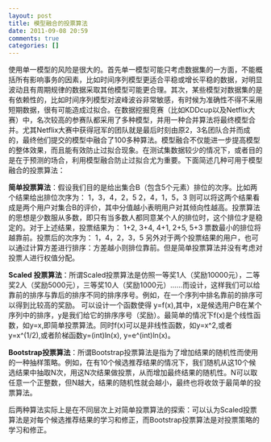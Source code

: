 ```yaml
---
layout: post
title: 模型融合的投票算法
date: 2011-09-08 20:59
comments: true
categories: []
---
```

使用单一模型的风险是很大的。首先单一模型可能只考虑数据集的一方面，不能概括所有影响事务的因素，比如时间序列模型更适合平稳或增长平稳的数据，对明显波动且有周期规律的数据采取其他模型可能更合理。其次，某些模型对数据集的是有依赖性的，比如时间序列模型对波峰波谷非常敏感，有时候为准确性不得不采用短期数据，很有可能造成过拟合。在数据挖掘竞赛（比如KDDcup以及Netflix大赛）中，名次较高的参赛队都采用了多种模型，并用一种合并算法将最终模型合并。尤其Netflix大赛中获得冠军的团队就是最后时刻由原2，3名团队合并而成的，最终他们提交的模型中融合了100多种算法。模型融合不仅能进一步提高模型的整体效果，而且能有效防止过拟合现象。在测试集数据较少的情况下，或者目的是在于预测的场合，利用模型融合防止过拟合尤为重要。下面简述几种可用于模型融合的投票算法：

<strong>简单投票算法</strong>：假设我们目的是给出集合B（包含5个元素）排位的次序。比如两个结果给出排位次序为：
1，3，4，2，5
2，4，1，5，3
则可以将这两个结果看成是两个用户对集合B的评价，其中分值越小表明用户对其倾向性越高。投票算法的思想是少数服从多数，即只有当多数人都同意某个人的排位时，这个排位才是稳定的。对于上述结果，投票结果为：
1+2, 3+4, 4+1, 2+5, 5+3
票数最小的排位将越靠前。投票后的次序为：
1，4，2，3，5
另外对于两个投票结果的用户，也可以通过计算方差进行排序：方差越小则排位靠前。但是简单投票算法并没有考虑对投票人进行权值分配。

<strong>Scaled 投票算法</strong>：所谓Scaled投票算法是仿照一等奖1人（奖励10000元），二等奖2人（奖励5000元），三等奖10人（奖励1000元）……而设计，这样我们可以给靠前的排序与靠后的排序不同的排序序号。例如，在一个序列中排名靠前的排序可以得到比较高的奖励。
可以设计一个函数使得 y=f(x),其中，x是候选用户B在某个序列中的排序，y是我们给它的排序序号（奖励）。最简单的情况下f(x)是个线性函数，如y=x,即简单投票算法。同时f(x)可以是非线性函数，如y=x^2,或者y=x^(1/2),或者阶梯函数y=(int)ln(x), y=e^(int)ln(x)。

<strong>Bootstrap投票算法</strong>：所谓Bootstrap投票算法是指为了增加结果的随机性而使用的一种抽样策略。例如，在有10个候选推荐结果的情况下，我们随机从这10个候选结果中抽取N次，用这N次结果做投票，从而增加最终结果的随机性。N可以取任意一个正整数，但N越大，结果的随机性就会越小，最终也将收敛于最简单的投票算法。

后两种算法实际上是在不同层次上对简单投票算法的探索：可以认为Scaled投票算法是对每个候选推荐结果的学习和修正，而Bootstrap投票算法是对投票策略的学习和修正。
